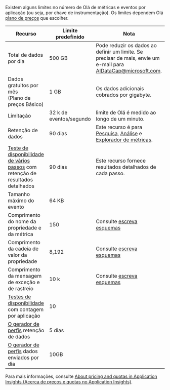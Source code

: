 Existem alguns limites no número de Olá de métricas e eventos por aplicação (ou seja, por chave de instrumentação). Os limites dependem Olá [plano de preços](https://azure.microsoft.com/pricing/details/application-insights/) que escolher.

| **Recurso** | **Limite predefinido** | **Nota**
| --- | --- | --- |
| Total de dados por dia | 500 GB | Pode reduzir os dados ao definir um limite. Se precisar de mais, envie um e-mail para AIDataCap@microsoft.com.
| Dados gratuitos por mês<br/> (Plano de preços Básico) | 1 GB | Os dados adicionais cobrados por gigabyte.
| Limitação | 32 k de eventos/segundo | limite de Olá é medido ao longo de um minuto.
| Retenção de dados | 90 dias | Este recurso é para [Pesquisa](../articles/application-insights/app-insights-diagnostic-search.md), [Análise](../articles/application-insights/app-insights-analytics.md) e [Explorador de métricas](../articles/application-insights/app-insights-metrics-explorer.md).
| [Teste de disponibilidade de vários passos](../articles/application-insights/app-insights-monitor-web-app-availability.md#multi-step-web-tests) com retenção de resultados detalhados | 90 dias | Este recurso fornece resultados detalhados de cada passo.
| Tamanho máximo do evento | 64 KB | 
| Comprimento do nome da propriedade e da métrica | 150 | Consulte [escreva esquemas](https://github.com/Microsoft/ApplicationInsights-Home/blob/master/EndpointSpecs/Schemas/Docs/)
| Comprimento da cadeia de valor da propriedade | 8,192 | Consulte [escreva esquemas](https://github.com/Microsoft/ApplicationInsights-Home/blob/master/EndpointSpecs/Schemas/Docs/)
| Comprimento da mensagem de exceção e de rastreio | 10 k | Consulte [escreva esquemas](https://github.com/Microsoft/ApplicationInsights-Home/blob/master/EndpointSpecs/Schemas/Docs/)
| [Testes de disponibilidade](../articles/application-insights/app-insights-monitor-web-app-availability.md) com contagem por aplicação  | 10 |
| [O gerador de perfis](../articles/application-insights/app-insights-profiler.md) retenção de dados | 5 dias |
| [O gerador de perfis](../articles/application-insights/app-insights-profiler.md) dados enviados por dia | 10GB |

Para mais informações, consulte [About pricing and quotas in Application Insights (Acerca de preços e quotas no Application Insights)](../articles/application-insights/app-insights-pricing.md).

